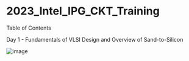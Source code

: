 # 2023_Intel_IPG_CKT_Training

Table of Contents

  Day 1 - Fundamentals of VLSI Design and Overview of Sand-to-Silicon
  
  ![image](https://user-images.githubusercontent.com/121998024/211203941-6c5d9499-b08b-442f-bc62-0c30f7d2e178.png)

